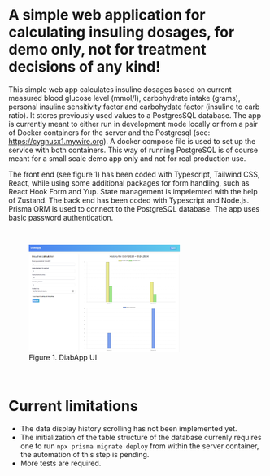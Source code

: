 # A simple web application for calculating insuling dosages, for demo only, not for treatment decisions of any kind!

This simple web app calculates insuline dosages based on current measured blood glucose level (mmol/l), carbohydrate intake (grams), personal insuline sensitivity factor and carbohydate factor (insuline to carb ratio). It stores previously used values to a PostgresSQL database. The app is currently meant to either run in development mode locally or from a pair of Docker containers for the server and the Postgresql (see: https://cygnusx1.mywire.org). A docker compose file is used to set up the service with both containers. This way of running PostgreSQL is of course meant for a small scale demo app only and not for real production use.

The front end (see figure 1) has been coded with Typescript, Tailwind CSS, React, while using some additional packages for form handling, such as React Hook Form and Yup. State management is impelemted with the help of Zustand. The back end has been coded with Typescript and Node.js. Prisma ORM is used to connect to the PostgreSQL database. The app uses basic password authentication.

<br>

<figure>
  <img src="images/diabapp.png" width="70%">
  <figcaption>Figure 1. DiabApp UI</figcaption>
</figure>

<br>

# Current limitations

- The data display history scrolling has not been implemented yet.
- The initialization of the table structure of the database currenly requires one
  to run <code>npx prisma migrate deploy</code> from within the server container,
  the automation of this step is pending.
- More tests are required.
